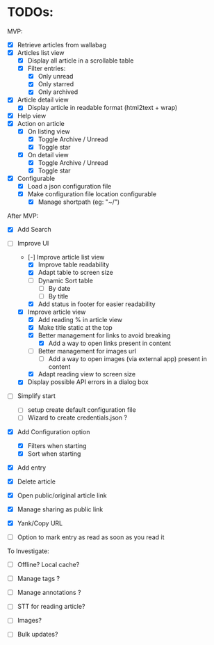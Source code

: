 # TODOs:

MVP:

- [x] Retrieve articles from wallabag
- [x] Articles list view
  - [x] Display all article in a scrollable table
  - [x] Filter entries:
    - [x] Only unread
    - [x] Only starred
    - [x] Only archived
- [x] Article detail view
  - [x] Display article in readable format (html2text + wrap)
- [x] Help view
- [x] Action on article
  - [x] On listing view
    - [x] Toggle Archive / Unread
    - [x] Toggle star
  - [x] On detail view
    - [x] Toggle Archive / Unread
    - [x] Toggle star
- [x] Configurable
  - [x] Load a json configuration file
  - [x] Make configuration file location configurable
    - [x] Manage shortpath (eg: "~/")

After MVP:

- [x] Add Search
- [ ] Improve UI
  - [-] Improve article list view
    - [x] Improve table readability
    - [x] Adapt table to screen size
    - [ ] Dynamic Sort table
      - [ ] By date
      - [ ] By title
    - [x] Add status in footer for easier readability
  - [x] Improve article view
    - [x] Add reading % in article view
    - [x] Make title static at the top
    - [x] Better management for links to avoid breaking
      - [x] Add a way to open links present in content
    - [ ] Better management for images url
      - [ ] Add a way to open images (via external app) present in content
    - [x] Adapt reading view to screen size
  - [x] Display possible API errors in a dialog box
- [ ] Simplify start
  - [ ] setup create default configuration file
  - [ ] Wizard to create credentials.json ?
- [x] Add Configuration option
  - [x] Filters when starting
  - [x] Sort when starting
- [x] Add entry
- [x] Delete article
- [x] Open public/original article link
- [x] Manage sharing as public link
- [x] Yank/Copy URL
- [ ] Option to mark entry as read as soon as you read it 


To Investigate:

- [ ] Offline? Local cache?
- [ ] Manage tags ?
- [ ] Manage annotations ?
- [ ] STT for reading article?
- [ ] Images?
- [ ] Bulk updates?

